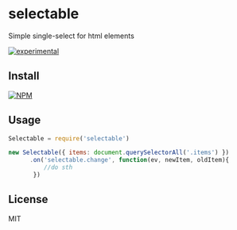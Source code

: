 # selectable

Simple single-select for html elements

[![experimental](http://badges.github.io/stability-badges/dist/experimental.svg)](http://github.com/badges/stability-badges)

## Install

[![NPM](https://nodei.co/npm/simple-selectable.png)](https://nodei.co/npm/simple-selectable/)

## Usage

```js
Selectable = require('selectable')

new Selectable({ items: document.querySelectorAll('.items') })
      .on('selectable.change', function(ev, newItem, oldItem){
          //do sth
       })
```

## License
MIT
